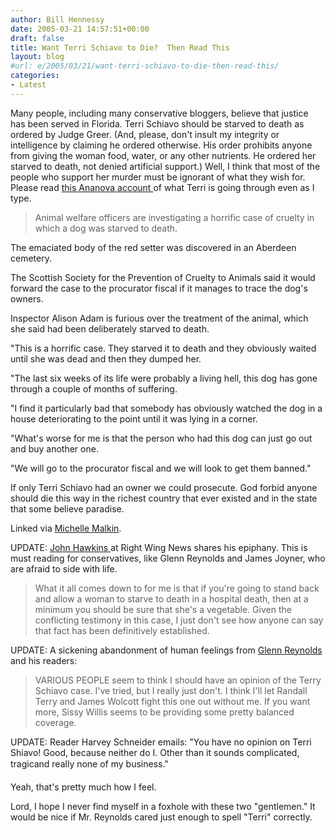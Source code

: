 ```yaml
---
author: Bill Hennessy
date: 2005-03-21 14:57:51+00:00
draft: false
title: Want Terri Schiavo to Die?  Then Read This
layout: blog
#url: e/2005/03/21/want-terri-schiavo-to-die-then-read-this/
categories:
- Latest
---
```


Many people, including many conservative bloggers, believe that justice has been served in Florida.  Terri Schiavo should be starved to death as ordered by Judge Greer.  (And, please, don't insult my integrity or intelligence by claiming he ordered otherwise.  His order prohibits anyone from giving the woman food, water, or any other nutrients.  He ordered her starved to death, not denied artificial support.)  Well, I think that most of the people who support her murder must be ignorant of what they wish for.  Please read [this Ananova account ](https://www.ananova.com/news/story/sm_503675.html)of what Terri is going through even as I type.



> Animal welfare officers are investigating a horrific case of cruelty in which a dog was starved to death.

The emaciated body of the red setter was discovered in an Aberdeen cemetery.

The Scottish Society for the Prevention of Cruelty to Animals said it would forward the case to the procurator fiscal if it manages to trace the dog's owners.

Inspector Alison Adam is furious over the treatment of the animal, which she said had been deliberately starved to death.

"This is a horrific case. They starved it to death and they obviously waited until she was dead and then they dumped her.

"The last six weeks of its life were probably a living hell, this dog has gone through a couple of months of suffering.

"I find it particularly bad that somebody has obviously watched the dog in a house deteriorating to the point until it was lying in a corner.

"What's worse for me is that the person who had this dog can just go out and buy another one.

"We will go to the procurator fiscal and we will look to get them banned."



If only Terri Schiavo had an owner we could prosecute.  God forbid anyone should die this way in the richest country that ever existed and in the state that some believe paradise.

Linked via [Michelle Malkin](https://).

UPDATE:  [John Hawkins ](https://www.rightwingnews.com/archives/week_2005_03_20.PHP#003609)at Right Wing News shares his epiphany.  This is must reading for conservatives, like Glenn Reynolds and James Joyner, who are afraid to side with life.


> What it all comes down to for me is that if you're going to stand back and allow a woman to starve to death in a hospital death, then at a minimum you should be sure that she's a vegetable. Given the conflicting testimony in this case, I just don't see how anyone can say that fact has been definitively established.



UPDATE:  A sickening abandonment of human feelings from [Glenn Reynolds ](https://instapundit.com/archives/021896.php)and his readers:


> VARIOUS PEOPLE seem to think I should have an opinion of the Terry Schiavo case. I've tried, but I really just don't. I think I'll let Randall Terry and James Wolcott fight this one out without me. If you want more, Sissy Willis seems to be providing some pretty balanced coverage.

UPDATE: Reader Harvey Schneider emails: "You have no opinion on Terri Shiavo! Good, because neither do I. Other than it sounds complicated, tragicand really none of my business."

Yeah, that's pretty much how I feel. 



Lord, I hope I never find myself in a foxhole with these two "gentlemen."   It would be nice if Mr. Reynolds cared just enough to spell "Terri" correctly. 
